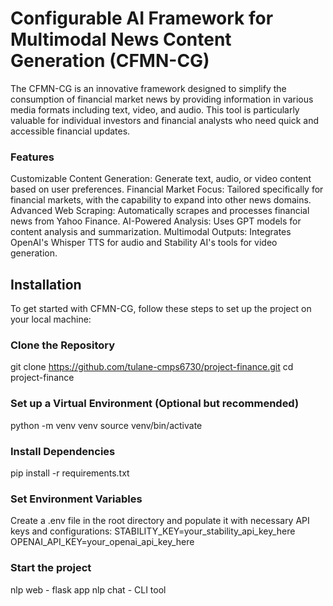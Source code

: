 # Configurable AI Framework for Multimodal News Content Generation (CFMN-CG)

The CFMN-CG is an innovative framework designed to simplify the consumption of financial market news by providing information in various media formats including text, video, and audio. This tool is particularly valuable for individual investors and financial analysts who need quick and accessible financial updates.


### Features

Customizable Content Generation: Generate text, audio, or video content based on user preferences.
Financial Market Focus: Tailored specifically for financial markets, with the capability to expand into other news domains.
Advanced Web Scraping: Automatically scrapes and processes financial news from Yahoo Finance.
AI-Powered Analysis: Uses GPT models for content analysis and summarization.
Multimodal Outputs: Integrates OpenAI's Whisper TTS for audio and Stability AI's tools for video generation.


## Installation
To get started with CFMN-CG, follow these steps to set up the project on your local machine:

### Clone the Repository
git clone https://github.com/tulane-cmps6730/project-finance.git
cd project-finance

### Set up a Virtual Environment (Optional but recommended)
python -m venv venv
source venv/bin/activate

### Install Dependencies
pip install -r requirements.txt

### Set Environment Variables
Create a .env file in the root directory and populate it with necessary API keys and configurations:
STABILITY_KEY=your_stability_api_key_here
OPENAI_API_KEY=your_openai_api_key_here

### Start the project
nlp web - flask app
nlp chat - CLI tool 

